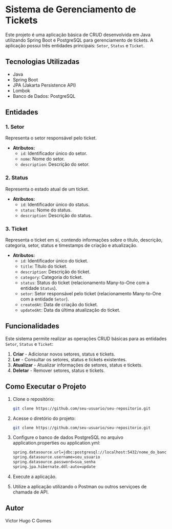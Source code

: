 # Sistema de Gerenciamento de Tickets

Este projeto é uma aplicação básica de CRUD desenvolvida em Java utilizando Spring Boot e PostgreSQL para gerenciamento de tickets. A aplicação possui três entidades principais: `Setor`, `Status` e `Ticket`.

## Tecnologias Utilizadas

- Java
- Spring Boot
- JPA (Jakarta Persistence API)
- Lombok
- Banco de Dados: PostgreSQL

## Entidades

### 1. Setor
Representa o setor responsável pelo ticket.

- **Atributos:**
    - `id`: Identificador único do setor.
    - `nome`: Nome do setor.
    - `description`: Descrição do setor.

### 2. Status
Representa o estado atual de um ticket.

- **Atributos:**
    - `id`: Identificador único do status.
    - `status`: Nome do status.
    - `description`: Descrição do status.

### 3. Ticket
Representa o ticket em si, contendo informações sobre o título, descrição, categoria, setor, status e timestamps de criação e atualização.

- **Atributos:**
    - `id`: Identificador único do ticket.
    - `title`: Título do ticket.
    - `description`: Descrição do ticket.
    - `category`: Categoria do ticket.
    - `status`: Status do ticket (relacionamento Many-to-One com a entidade `Status`).
    - `setor`: Setor responsável pelo ticket (relacionamento Many-to-One com a entidade `Setor`).
    - `createdAt`: Data de criação do ticket.
    - `updatedAt`: Data da última atualização do ticket.

## Funcionalidades

Este sistema permite realizar as operações CRUD básicas para as entidades `Setor`, `Status` e `Ticket`:

1. **Criar** - Adicionar novos setores, status e tickets.
2. **Ler** - Consultar os setores, status e tickets existentes.
3. **Atualizar** - Atualizar informações de setores, status e tickets.
4. **Deletar** - Remover setores, status e tickets.

## Como Executar o Projeto

1. Clone o repositório:
    ```bash
   git clone https://github.com/seu-usuario/seu-repositorio.git

2. Acesse o diretório do projeto:
    ```bash
   git clone https://github.com/seu-usuario/seu-repositorio.git

3. Configure o banco de dados PostgreSQL no arquivo application.properties ou application.yml:
    ```bash
   spring.datasource.url=jdbc:postgresql://localhost:5432/nome_do_banco
    spring.datasource.username=seu_usuario
    spring.datasource.password=sua_senha
    spring.jpa.hibernate.ddl-auto=update

4. Execute a aplicação.

5. Utilize a aplicação utilizando o Postman ou outros serviçoes de chamada de API.

## Autor
Victor Hugo C Gomes
